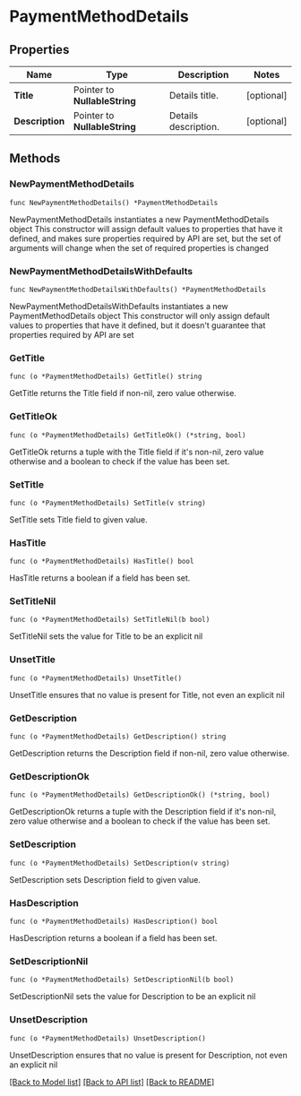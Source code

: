 # PaymentMethodDetails

## Properties

Name | Type | Description | Notes
------------ | ------------- | ------------- | -------------
**Title** | Pointer to **NullableString** | Details title. | [optional] 
**Description** | Pointer to **NullableString** | Details description. | [optional] 

## Methods

### NewPaymentMethodDetails

`func NewPaymentMethodDetails() *PaymentMethodDetails`

NewPaymentMethodDetails instantiates a new PaymentMethodDetails object
This constructor will assign default values to properties that have it defined,
and makes sure properties required by API are set, but the set of arguments
will change when the set of required properties is changed

### NewPaymentMethodDetailsWithDefaults

`func NewPaymentMethodDetailsWithDefaults() *PaymentMethodDetails`

NewPaymentMethodDetailsWithDefaults instantiates a new PaymentMethodDetails object
This constructor will only assign default values to properties that have it defined,
but it doesn't guarantee that properties required by API are set

### GetTitle

`func (o *PaymentMethodDetails) GetTitle() string`

GetTitle returns the Title field if non-nil, zero value otherwise.

### GetTitleOk

`func (o *PaymentMethodDetails) GetTitleOk() (*string, bool)`

GetTitleOk returns a tuple with the Title field if it's non-nil, zero value otherwise
and a boolean to check if the value has been set.

### SetTitle

`func (o *PaymentMethodDetails) SetTitle(v string)`

SetTitle sets Title field to given value.

### HasTitle

`func (o *PaymentMethodDetails) HasTitle() bool`

HasTitle returns a boolean if a field has been set.

### SetTitleNil

`func (o *PaymentMethodDetails) SetTitleNil(b bool)`

 SetTitleNil sets the value for Title to be an explicit nil

### UnsetTitle
`func (o *PaymentMethodDetails) UnsetTitle()`

UnsetTitle ensures that no value is present for Title, not even an explicit nil
### GetDescription

`func (o *PaymentMethodDetails) GetDescription() string`

GetDescription returns the Description field if non-nil, zero value otherwise.

### GetDescriptionOk

`func (o *PaymentMethodDetails) GetDescriptionOk() (*string, bool)`

GetDescriptionOk returns a tuple with the Description field if it's non-nil, zero value otherwise
and a boolean to check if the value has been set.

### SetDescription

`func (o *PaymentMethodDetails) SetDescription(v string)`

SetDescription sets Description field to given value.

### HasDescription

`func (o *PaymentMethodDetails) HasDescription() bool`

HasDescription returns a boolean if a field has been set.

### SetDescriptionNil

`func (o *PaymentMethodDetails) SetDescriptionNil(b bool)`

 SetDescriptionNil sets the value for Description to be an explicit nil

### UnsetDescription
`func (o *PaymentMethodDetails) UnsetDescription()`

UnsetDescription ensures that no value is present for Description, not even an explicit nil

[[Back to Model list]](../README.md#documentation-for-models) [[Back to API list]](../README.md#documentation-for-api-endpoints) [[Back to README]](../README.md)


